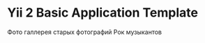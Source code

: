 Yii 2 Basic Application Template
================================

Фото галлерея старых фотографий Рок музыкантов
